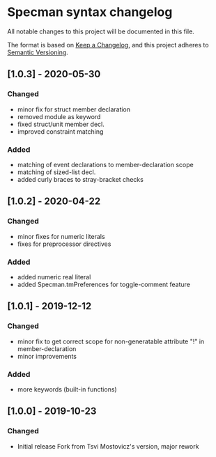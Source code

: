 # Specman syntax changelog
All notable changes to this project will be documented in this file.

The format is based on [Keep a Changelog](https://keepachangelog.com/en/1.0.0/),
and this project adheres to [Semantic Versioning](https://semver.org/spec/v2.0.0.html).

## [1.0.3] - 2020-05-30
### Changed
- minor fix for struct member declaration
- removed module as keyword
- fixed struct/unit member decl.
- improved constraint matching

### Added
- matching of event declarations to member-declaration scope
- matching of sized-list decl.
- added curly braces to stray-bracket checks

## [1.0.2] - 2020-04-22
### Changed
- minor fixes for numeric literals
- fixes for preprocessor directives

### Added
- added numeric real literal
- added Specman.tmPreferences for toggle-comment feature

## [1.0.1] - 2019-12-12
### Changed
- minor fix to get correct scope for non-generatable attribute "!" in member-declaration
- minor improvements
### Added
- more keywords (built-in functions)

## [1.0.0] - 2019-10-23
### Changed
- Initial release
  Fork from Tsvi Mostovicz's version, major rework
